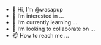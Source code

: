 - 👋 Hi, I’m @wasapup
- 👀 I’m interested in ...
- 🌱 I’m currently learning ...
- 💞️ I’m looking to collaborate on ...
- 📫 How to reach me ...

<!---
wasapup/wasapup is a ✨ special ✨ repository because its `README.md` (this file) appears on your GitHub profile.
You can click the Preview link to take a look at your changes.
--->
